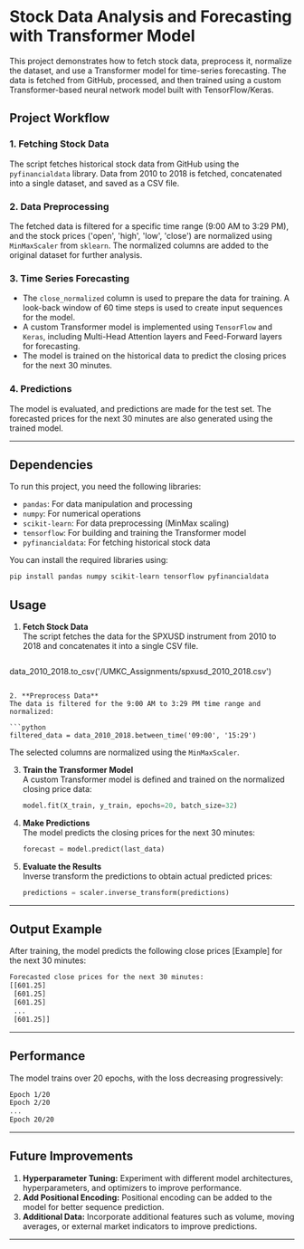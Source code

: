 # Stock Data Analysis and Forecasting with Transformer Model

This project demonstrates how to fetch stock data, preprocess it, normalize the dataset, and use a Transformer model for time-series forecasting. The data is fetched from GitHub, processed, and then trained using a custom Transformer-based neural network model built with TensorFlow/Keras.

## Project Workflow

### 1. Fetching Stock Data
The script fetches historical stock data from GitHub using the `pyfinancialdata` library. Data from 2010 to 2018 is fetched, concatenated into a single dataset, and saved as a CSV file.

### 2. Data Preprocessing
The fetched data is filtered for a specific time range (9:00 AM to 3:29 PM), and the stock prices ('open', 'high', 'low', 'close') are normalized using `MinMaxScaler` from `sklearn`. The normalized columns are added to the original dataset for further analysis.

### 3. Time Series Forecasting
- The `close_normalized` column is used to prepare the data for training. A look-back window of 60 time steps is used to create input sequences for the model.
- A custom Transformer model is implemented using `TensorFlow` and `Keras`, including Multi-Head Attention layers and Feed-Forward layers for forecasting.
- The model is trained on the historical data to predict the closing prices for the next 30 minutes.

### 4. Predictions
The model is evaluated, and predictions are made for the test set. The forecasted prices for the next 30 minutes are also generated using the trained model.

---

## Dependencies

To run this project, you need the following libraries:

- `pandas`: For data manipulation and processing
- `numpy`: For numerical operations
- `scikit-learn`: For data preprocessing (MinMax scaling)
- `tensorflow`: For building and training the Transformer model
- `pyfinancialdata`: For fetching historical stock data

You can install the required libraries using:

```bash
pip install pandas numpy scikit-learn tensorflow pyfinancialdata
```

## Usage

1. **Fetch Stock Data**  
   The script fetches the data for the SPXUSD instrument from 2010 to 2018 and concatenates it into a single CSV file.

   ```python
data_2010_2018.to_csv('/UMKC_Assignments/spxusd_2010_2018.csv')
   ```

2. **Preprocess Data**  
   The data is filtered for the 9:00 AM to 3:29 PM time range and normalized:

   ```python
   filtered_data = data_2010_2018.between_time('09:00', '15:29')
   ```

   The selected columns are normalized using the `MinMaxScaler`.

3. **Train the Transformer Model**  
   A custom Transformer model is defined and trained on the normalized closing price data:

   ```python
   model.fit(X_train, y_train, epochs=20, batch_size=32)
   ```

4. **Make Predictions**  
   The model predicts the closing prices for the next 30 minutes:

   ```python
   forecast = model.predict(last_data)
   ```

5. **Evaluate the Results**  
   Inverse transform the predictions to obtain actual predicted prices:

   ```python
   predictions = scaler.inverse_transform(predictions)
   ```

---

## Output Example

After training, the model predicts the following close prices [Example] for the next 30 minutes:

```bash
Forecasted close prices for the next 30 minutes:
[[601.25]
 [601.25]
 [601.25]
 ...
 [601.25]]
```

---

## Performance

The model trains over 20 epochs, with the loss decreasing progressively:

```bash
Epoch 1/20
Epoch 2/20
...
Epoch 20/20
```

---

## Future Improvements

1. **Hyperparameter Tuning:** Experiment with different model architectures, hyperparameters, and optimizers to improve performance.
2. **Add Positional Encoding:** Positional encoding can be added to the model for better sequence prediction.
3. **Additional Data:** Incorporate additional features such as volume, moving averages, or external market indicators to improve predictions.

---
